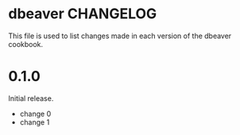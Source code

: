 # dbeaver CHANGELOG

This file is used to list changes made in each version of the dbeaver cookbook.

# 0.1.0

Initial release.

- change 0
- change 1


